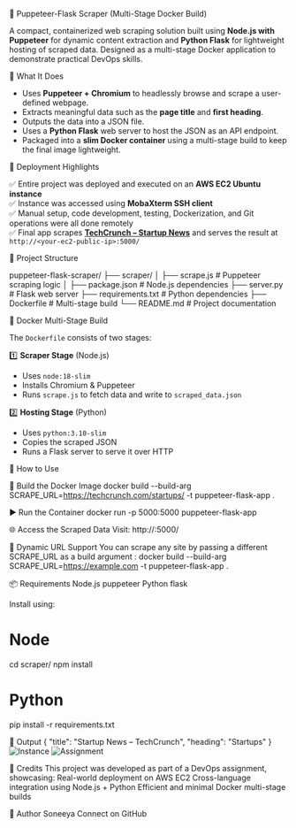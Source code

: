 🧠 Puppeteer-Flask Scraper (Multi-Stage Docker Build)

A compact, containerized web scraping solution built using **Node.js with Puppeteer** for dynamic content extraction and **Python Flask** for lightweight hosting of scraped data. Designed as a multi-stage Docker application to demonstrate practical DevOps skills.

🔧 What It Does

- Uses **Puppeteer + Chromium** to headlessly browse and scrape a user-defined webpage.
- Extracts meaningful data such as the **page title** and **first heading**.
- Outputs the data into a JSON file.
- Uses a **Python Flask** web server to host the JSON as an API endpoint.
- Packaged into a **slim Docker container** using a multi-stage build to keep the final image lightweight.

🚀 Deployment Highlights

✅ Entire project was deployed and executed on an **AWS EC2 Ubuntu instance**  
✅ Instance was accessed using **MobaXterm SSH client**  
✅ Manual setup, code development, testing, Dockerization, and Git operations were all done remotely  
✅ Final app scrapes **[TechCrunch – Startup News](https://techcrunch.com/startups/)** and serves the result at `http://<your-ec2-public-ip>:5000/`


📁 Project Structure

puppeteer-flask-scraper/ 
├── scraper/ 
│ ├── scrape.js # Puppeteer scraping logic 
│ ├── package.json # Node.js dependencies 
├── server.py # Flask web server 
├── requirements.txt # Python dependencies 
├── Dockerfile # Multi-stage build 
└── README.md # Project documentation


🐳 Docker Multi-Stage Build

The `Dockerfile` consists of two stages:

1️⃣ **Scraper Stage** (Node.js)
- Uses `node:18-slim`
- Installs Chromium & Puppeteer
- Runs `scrape.js` to fetch data and write to `scraped_data.json`

2️⃣ **Hosting Stage** (Python)
- Uses `python:3.10-slim`
- Copies the scraped JSON
- Runs a Flask server to serve it over HTTP


📝 How to Use

🔨 Build the Docker Image
docker build --build-arg SCRAPE_URL=https://techcrunch.com/startups/ -t puppeteer-flask-app .

▶️ Run the Container
docker run -p 5000:5000 puppeteer-flask-app

🌐 Access the Scraped Data
Visit: http://<your-ec2-public-ip>:5000/

🔄 Dynamic URL Support
You can scrape any site by passing a different SCRAPE_URL as a build argument : docker build --build-arg SCRAPE_URL=https://example.com -t puppeteer-flask-app .


📦 Requirements
Node.js
puppeteer
Python
flask

Install using:
# Node
cd scraper/
npm install

# Python
pip install -r requirements.txt

📸 Output
{
  "title": "Startup News – TechCrunch",
  "heading": "Startups"
}
![Instance](https://github.com/user-attachments/assets/6e71f54e-710e-402e-aa7f-04acb0191372)
![Assignment](https://github.com/user-attachments/assets/03c9bd2a-a22c-4ecf-b225-abce3a43908b)


🤝 Credits
This project was developed as part of a DevOps assignment, showcasing:
Real-world deployment on AWS EC2
Cross-language integration using Node.js + Python
Efficient and minimal Docker multi-stage builds

🧠 Author
Soneeya
Connect on GitHub

